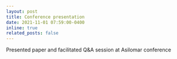 ```yaml
---
layout: post
title: Conference presentation
date: 2021-11-01 07:59:00-0400
inline: true
related_posts: false
---
```


Presented paper and facilitated Q&A session at Asilomar conference
